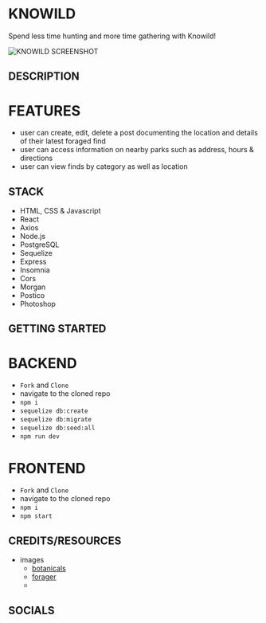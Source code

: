 # KNOWILD
Spend less time hunting and more time gathering with Knowild! <br>

![KNOWILD SCREENSHOT](screenshot.png)

## DESCRIPTION



# FEATURES

- user can create, edit, delete a post documenting the location and details of their latest foraged find
- user can access information on nearby parks such as address, hours & directions
- user can view finds by category as well as location

## STACK

- HTML, CSS & Javascript
- React
- Axios
- Node.js
- PostgreSQL
- Sequelize
- Express
- Insomnia
- Cors
- Morgan
- Postico
- Photoshop


## GETTING STARTED

#  BACKEND
- `Fork` and `Clone`
-  navigate to the cloned repo
- `npm i`
- `sequelize db:create`
- `sequelize db:migrate`
- `sequelize db:seed:all`
- `npm run dev`
#  FRONTEND
- `Fork` and `Clone`
-  navigate to the cloned repo
- `npm i`
- `npm start`

## CREDITS/RESOURCES
- images
    - [botanicals](https://www.ostaravermouth.com/)
    - [forager](https://www.etsy.com/listing/818318922/mushroom-forager-art-foraging-poster)
    - 


## SOCIALS